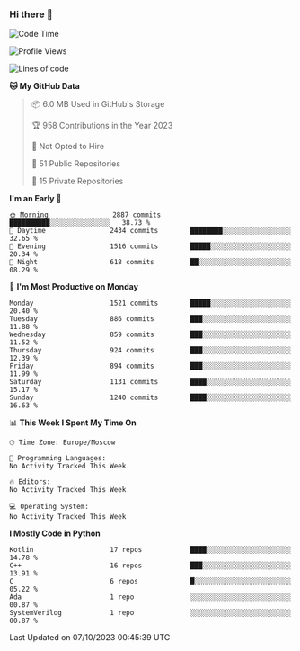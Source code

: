 ### Hi there 👋

<!--
**SemenMartynov/SemenMartynov** is a ✨ _special_ ✨ repository because its `README.md` (this file) appears on your GitHub profile.

Here are some ideas to get you started:

- 🔭 I’m currently working on ...
- 🌱 I’m currently learning ...
- 👯 I’m looking to collaborate on ...
- 🤔 I’m looking for help with ...
- 💬 Ask me about ...
- 📫 How to reach me: ...
- 😄 Pronouns: ...
- ⚡ Fun fact: ...
-->

<!--START_SECTION:waka-->
![Code Time](http://img.shields.io/badge/Code%20Time-0%20secs-blue)

![Profile Views](http://img.shields.io/badge/Profile%20Views-29-blue)

![Lines of code](https://img.shields.io/badge/From%20Hello%20World%20I%27ve%20Written-6.8%20million%20lines%20of%20code-blue)

**🐱 My GitHub Data** 

> 📦 6.0 MB Used in GitHub's Storage 
 > 
> 🏆 958 Contributions in the Year 2023
 > 
> 🚫 Not Opted to Hire
 > 
> 📜 51 Public Repositories 
 > 
> 🔑 15 Private Repositories 
 > 
**I'm an Early 🐤** 

```text
🌞 Morning                2887 commits        ██████████░░░░░░░░░░░░░░░   38.73 % 
🌆 Daytime                2434 commits        ████████░░░░░░░░░░░░░░░░░   32.65 % 
🌃 Evening                1516 commits        █████░░░░░░░░░░░░░░░░░░░░   20.34 % 
🌙 Night                  618 commits         ██░░░░░░░░░░░░░░░░░░░░░░░   08.29 % 
```
📅 **I'm Most Productive on Monday** 

```text
Monday                   1521 commits        █████░░░░░░░░░░░░░░░░░░░░   20.40 % 
Tuesday                  886 commits         ███░░░░░░░░░░░░░░░░░░░░░░   11.88 % 
Wednesday                859 commits         ███░░░░░░░░░░░░░░░░░░░░░░   11.52 % 
Thursday                 924 commits         ███░░░░░░░░░░░░░░░░░░░░░░   12.39 % 
Friday                   894 commits         ███░░░░░░░░░░░░░░░░░░░░░░   11.99 % 
Saturday                 1131 commits        ████░░░░░░░░░░░░░░░░░░░░░   15.17 % 
Sunday                   1240 commits        ████░░░░░░░░░░░░░░░░░░░░░   16.63 % 
```


📊 **This Week I Spent My Time On** 

```text
🕑︎ Time Zone: Europe/Moscow

💬 Programming Languages: 
No Activity Tracked This Week

🔥 Editors: 
No Activity Tracked This Week

💻 Operating System: 
No Activity Tracked This Week
```

**I Mostly Code in Python** 

```text
Kotlin                   17 repos            ████░░░░░░░░░░░░░░░░░░░░░   14.78 % 
C++                      16 repos            ███░░░░░░░░░░░░░░░░░░░░░░   13.91 % 
C                        6 repos             █░░░░░░░░░░░░░░░░░░░░░░░░   05.22 % 
Ada                      1 repo              ░░░░░░░░░░░░░░░░░░░░░░░░░   00.87 % 
SystemVerilog            1 repo              ░░░░░░░░░░░░░░░░░░░░░░░░░   00.87 % 
```




 Last Updated on 07/10/2023 00:45:39 UTC
<!--END_SECTION:waka-->